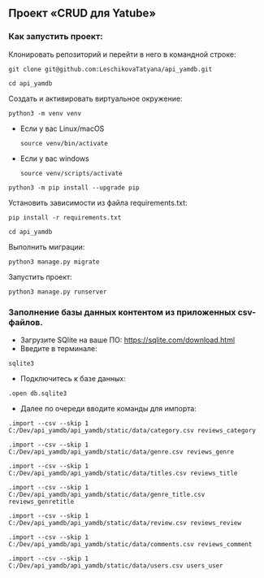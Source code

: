 ## Проект «CRUD для Yatube»


### Как запустить проект:

Клонировать репозиторий и перейти в него в командной строке:

```
git clone git@github.com:LeschikovaTatyana/api_yamdb.git
```

```
cd api_yamdb
```

Cоздать и активировать виртуальное окружение:

```
python3 -m venv venv
```

* Если у вас Linux/macOS

    ```
    source venv/bin/activate
    ```

* Если у вас windows

    ```
    source venv/scripts/activate
    ```

```
python3 -m pip install --upgrade pip
```

Установить зависимости из файла requirements.txt:

```
pip install -r requirements.txt
```

```
cd api_yamdb
```

Выполнить миграции:

```
python3 manage.py migrate
```

Запустить проект:

```
python3 manage.py runserver
```
### Заполнение базы данных контентом из приложенных csv-файлов. 
- Загрузите SQlite на ваше ПО:
https://sqlite.com/download.html
- Введите в терминале:
```
sqlite3
```
- Подключитесь к базе данных:
```
.open db.sqlite3
``` 
- Далее по очереди вводите команды для импорта:
```
.import --csv --skip 1 C:/Dev/api_yamdb/api_yamdb/static/data/category.csv reviews_category
``` 
```
.import --csv --skip 1 C:/Dev/api_yamdb/api_yamdb/static/data/genre.csv reviews_genre
``` 
```
.import --csv --skip 1 C:/Dev/api_yamdb/api_yamdb/static/data/titles.csv reviews_title
``` 
```
.import --csv --skip 1 C:/Dev/api_yamdb/api_yamdb/static/data/genre_title.csv reviews_genretitle
``` 
```
.import --csv --skip 1 C:/Dev/api_yamdb/api_yamdb/static/data/review.csv reviews_review
``` 
```
.import --csv --skip 1 C:/Dev/api_yamdb/api_yamdb/static/data/comments.csv reviews_comment
``` 
```
.import --csv --skip 1 C:/Dev/api_yamdb/api_yamdb/static/data/users.csv users_user
```
